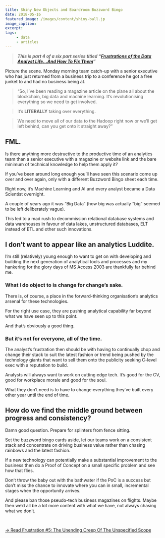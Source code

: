 ```yaml
---
title: Shiny New Objects and Boardroom Buzzword Bingo
date: 2018-05-16
featured_image: /images/content/shiny-ball.jp
image_caption: 
excerpt: 
tags: 
     - data
     - articles
---
```

> **_This is part 4 of a six part series titled &#8220;[Frustrations of the Data Analyst Life&#8230;And How To Fix Them][1]&#8220;_**

Picture the scene. Monday morning team catch-up with a senior executive who has just returned from a business trip to a conference he got a free junket to and had no business being at.

> “So, I’ve been reading a magazine article on the plane all about the blockchain, big data and machine learning.
> It’s revolutionising everything so we need to get involved.

> It’s **LITERALLY** taking over everything.

> We need to move all of our data to the Hadoop right now or we’ll get left behind, can you get onto it straight away?”


## FML.

Is there anything more destructive to the productive time of an analytics team than a senior executive with a magazine or website link and the bare minimum of technical knowledge to help them apply it?

If you’ve been around long enough you’ll have seen this scenario come up over and over again, only with a different Buzzword Bingo sheet each time.

Right now, it’s Machine Learning and AI and every analyst became a Data Scientist overnight.

A couple of years ago it was “Big Data” (how big was actually “big” seemed to be left deliberately vague).

This led to a mad rush to decommission relational database systems and data warehouses in favour of data lakes, unstructured databases, ELT instead of ETL and other such innovations.

## I don’t want to appear like an analytics Luddite.

I’m still (relatively) young enough to want to get on with developing and building the next generation of analytical tools and processes and my hankering for the glory days of MS Access 2003 are thankfully far behind me.

### What I do object to is change for change’s sake.

There is, of course, a place in the forward-thinking organisation’s analytics arsenal for these technologies.

For the right use case, they are pushing analytical capability far beyond what we have seen up to this point.

And that’s obviously a good thing.

### But it’s not for everyone, all of the time.

The analyst’s frustration then should be with having to continually chop and change their stack to suit the latest fashion or trend being pushed by the technology giants that want to sell them onto the publicity seeking C-level exec with a reputation to build.

Analysts will always want to work on cutting edge tech. It’s good for the CV, good for workplace morale and good for the soul.

What they don’t need is to have to change everything they’ve built every other year until the end of time.

## How do we find the middle ground between progress and consistency?

Damn good question. Prepare for splinters from fence sitting.

Set the buzzword bingo cards aside, let our teams work on a consistent stack and concentrate on driving business value rather than chasing rainbows and the latest fashion.

If a new technology can potentially make a substantial improvement to the business then do a Proof of Concept on a small specific problem and see how that flies.

Don’t throw the baby out with the bathwater if the PoC is a success but don’t miss the chance to innovate where you can in small, incremental stages when the opportunity arrives.

And please ban those pseudo-tech business magazines on flights. Maybe then we’d all be a lot more content with what we have, not always chasing what we don’t.

&nbsp;

[-> Read Frustration #5: The Unending Creep Of The Unspecified Scope][2]

 [1]: https://alanhylands.com/frustrations-of-the-data-analyst-life/
 [2]: https://alanhylands.com/the-unending-creep-of-the-unspecified-scope/